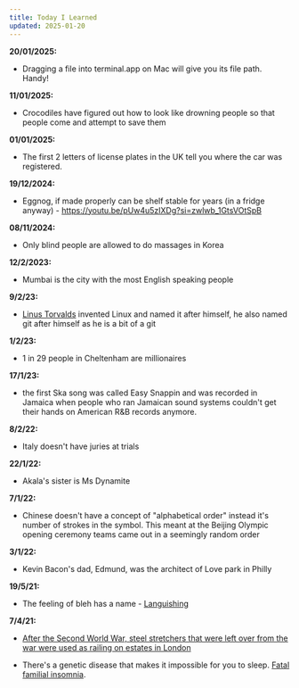 ```yaml
---
title: Today I Learned
updated: 2025-01-20
---
```


**20/01/2025:**
- Dragging a file into terminal.app on Mac will give you its file path. Handy!

**11/01/2025:**
- Crocodiles have figured out how to look like drowning people so that people come and attempt to save them 

**01/01/2025:**
- The first 2 letters of license plates in the UK tell you where the car was registered. 

**19/12/2024:**
- Eggnog, if made properly can be shelf stable for years (in a fridge anyway) - https://youtu.be/pUw4u5zIXDg?si=zwlwb_1GtsVOtSpB

**08/11/2024:**
- Only blind people are allowed to do massages in Korea

**12/2/2023:**
- Mumbai is the city with the most English speaking people 

**9/2/23:**
- [Linus Torvalds](https://en.wikipedia.org/wiki/Linus_Torvalds) invented Linux and named it after himself, he also named git after himself as he is a bit of a git 

**1/2/23:**
- 1 in 29 people in Cheltenham are millionaires

**17/1/23:**
- the first Ska song was called Easy Snappin and was recorded in Jamaica when people who ran Jamaican sound systems couldn't get their hands on American R&B records anymore. 

**8/2/22:**
- Italy doesn't have juries at trials 

**22/1/22:**
- Akala's sister is Ms Dynamite

**7/1/22:**
- Chinese doesn't have a concept of "alphabetical order" instead it's number of strokes in the symbol. This meant at the Beijing Olympic opening ceremony teams came out in a seemingly random order 

**3/1/22:**
- Kevin Bacon's dad, Edmund, was the architect of Love park in Philly

**19/5/21:**
- The feeling of bleh has a name - [Languishing](https://www.nytimes.com/2021/04/19/well/mind/covid-mental-health-languishing.html)


**7/4/21:**
 - [After the Second World War, steel stretchers that were left over from the war were used as railing on estates in London](https://www.atlasobscura.com/places/london-s-stretcher-railings) 

- There's a genetic disease that makes it impossible for you to sleep. [Fatal familial insomnia](https://rarediseases.info.nih.gov/diseases/6429/fatal-familial-insomnia).




